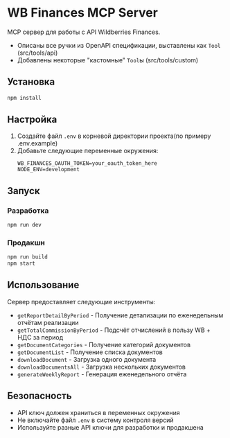 # WB Finances MCP Server

MCP сервер для работы с API Wildberries Finances.
- Описаны все ручки из OpenAPI спецификации, выставлены как `Tool` (src/tools/api)
- Добавлены некоторые "кастомные" `Tool`ы (src/tools/custom)

## Установка

```bash
npm install
```

## Настройка

1. Создайте файл `.env` в корневой директории проекта(по примеру .env.example)
2. Добавьте следующие переменные окружения:
   ```
   WB_FINANCES_OAUTH_TOKEN=your_oauth_token_here
   NODE_ENV=development
   ```

## Запуск

### Разработка
```bash
npm run dev
```

### Продакшн
```bash
npm run build
npm start
```

## Использование

Сервер предоставляет следующие инструменты:

- `getReportDetailByPeriod` - Получение детализации по еженедельным отчётам реализации
- `getTotalCommissionByPeriod` - Подсчёт отчислений в пользу WB + НДС за период
- `getDocumentCategories` - Получение категорий документов
- `getDocumentList` - Получение списка документов
- `downloadDocument` - Загрузка одного документа
- `downloadDocumentsAll` - Загрузка нескольких документов
- `generateWeeklyReport` - Генерация еженедельного отчёта

## Безопасность

- API ключ должен храниться в переменных окружения
- Не включайте файл `.env` в систему контроля версий
- Используйте разные API ключи для разработки и продакшена 